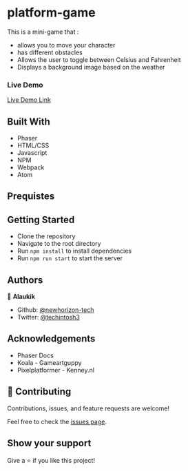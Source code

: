 # platform-game

This is a mini-game that :

- allows you to move your character
- has different obstacles
- Allows the user to toggle between Celsius and Fahrenheit
- Displays a background image based on the weather

### Live Demo

[Live Demo Link]()

## Built With

- Phaser
- HTML/CSS
- Javascript
- NPM
- Webpack
- Atom

## Prequistes


## Getting Started

- Clone the repository
- Navigate to the root directory
- Run ```npm install``` to install dependencies
- Run ```npm run start``` to start the server

## Authors

👤 **Alaukik**

- Github: [@newhorizon-tech](https://github.com/newhorizon-tech)
- Twitter: [@techintosh3](https://twitter.com/techintosh3)


## Acknowledgements

- Phaser Docs
- Koala - Gameartguppy
- Pixelplatformer - Kenney.nl


## 🤝 Contributing

Contributions, issues, and feature requests are welcome!

Feel free to check the [issues page](https://github.com/newhorizon-tech/platform-game/issues).

## Show your support

Give a ⭐️ if you like this project!
